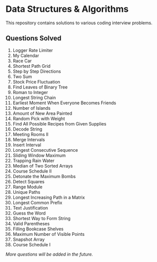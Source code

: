 # Data Structures & Algorithms

This repository contains solutions to various coding interview problems.

## Questions Solved

1. Logger Rate Limiter
2. My Calendar
3. Race Car
4. Shortest Path Grid
5. Step by Step Directions
6. Two Sum
7. Stock Price Fluctuation
8. Find Leaves of Binary Tree
9. Roman to Integer
10. Longest String Chain
11. Earliest Moment When Everyone Becomes Friends
12. Number of Islands
13. Amount of New Area Painted
14. Random Pick with Weight
15. Find All Possible Recipes from Given Supplies
16. Decode String
17. Meeting Rooms II
18. Merge Intervals
19. Insert Interval
20. Longest Consecutive Sequence
21. Sliding Window Maximum
22. Trapping Rain Water
23. Median of Two Sorted Arrays
24. Course Schedule II
26. Detonate the Maximum Bombs
27. Detect Squares
28. Range Module
29. Unique Paths
30. Longest Increasing Path in a Matrix
31. Longest Common Prefix
32. Text Justification
33. Guess the Word
34. Shortest Way to Form String
35. Valid Parentheses
36. Filling Bookcase Shelves
37. Maximum Number of Visible Points
38. Snapshot Array
25. Course Schedule I

*More questions will be added in the future.*
